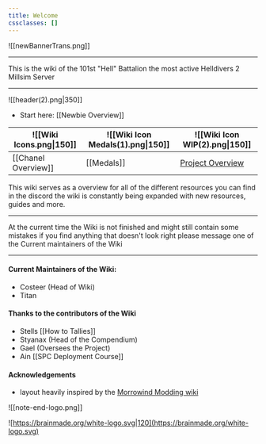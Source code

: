 ```yaml
---
title: Welcome
cssclasses: []
---
```


![[newBannerTrans.png]]

***
This is the wiki of the 101st "Hell" Battalion the most active Helldivers 2 Millsim Server
***
![[header(2).png|350]]
- Start here: [[Newbie Overview]]

| ![[Wiki Icons.png\|150]] | ![[Wiki Icon Medals(1).png\|150]] | ![[Wiki Icon WIP(2).png\|150]]                                      |
| ------------------------ | --------------------------------- | ------------------------------------------------------------------- |
| [[Chanel Overview]]      | [[Medals]]                        | [Project Overview](https://github.com/users/Costeer/projects/1)<br> |

This wiki serves as a overview for all of the different resources you can find in the discord the wiki is constantly being expanded with new resources, guides and more.

***

At the current time the Wiki is not finished and might still contain some mistakes if you find anything that doesn't look right please message one of the Current maintainers of the Wiki

***

#### Current Maintainers of the Wiki:
- Costeer (Head of Wiki)
- Titan
#### Thanks to the contributors of the Wiki
- Stells [[How to Tallies]]
- Styanax (Head of the Compendium)
- Gael (Oversees the Project)
- Ain [[SPC Deployment Course]]
#### Acknowledgements
- layout heavily inspired by the [Morrowind Modding wiki](https://github.com/morrowind-modding/morrowind-modding.github.io)

![[note-end-logo.png]]


![https://brainmade.org/white-logo.svg|120](https://brainmade.org/white-logo.svg)
